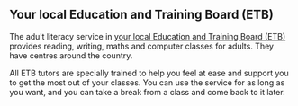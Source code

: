 ##  Your local Education and Training Board (ETB)

The adult literacy service in [ your local Education and Training Board (ETB)
](https://www.adultliteracyforlife.ie/find-your-local-service/) provides
reading, writing, maths and computer classes for adults. They have centres
around the country.

All ETB tutors are specially trained to help you feel at ease and support you
to get the most out of your classes. You can use the service for as long as
you want, and you can take a break from a class and come back to it later.
